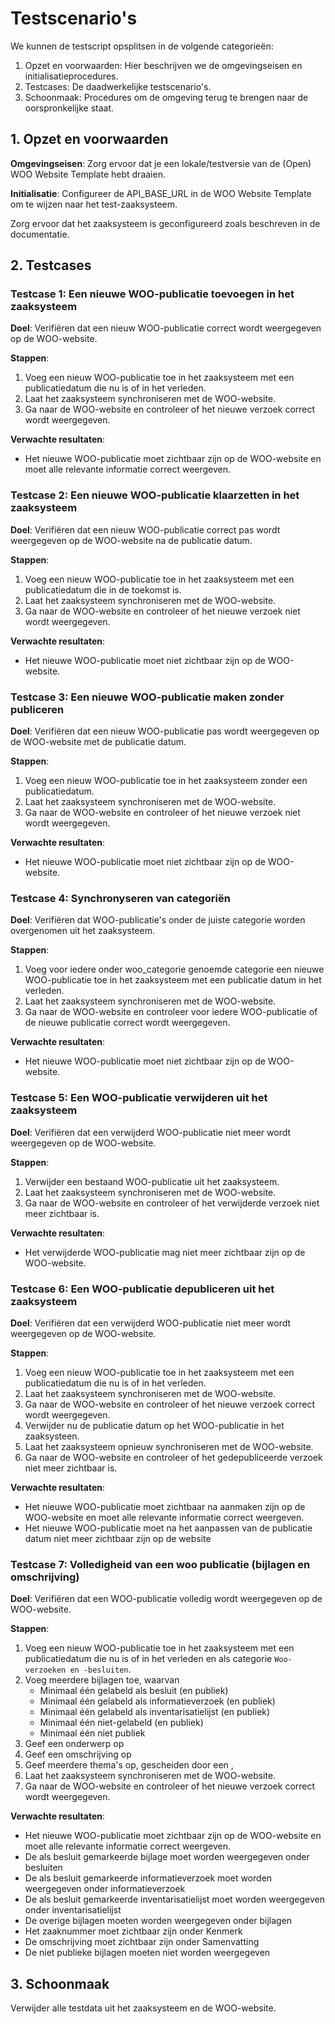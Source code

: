 # Testscenario's

We kunnen de testscript opsplitsen in de volgende categorieën:

1. Opzet en voorwaarden: Hier beschrijven we de omgevingseisen en initialisatieprocedures.
2. Testcases: De daadwerkelijke testscenario's.
3. Schoonmaak: Procedures om de omgeving terug te brengen naar de oorspronkelijke staat.

## 1. Opzet en voorwaarden
**Omgevingseisen**: Zorg ervoor dat je een lokale/testversie van de (Open) WOO Website Template hebt draaien.

**Initialisatie**: Configureer de API_BASE_URL in de WOO Website Template om te wijzen naar het test-zaaksysteem.

   Zorg ervoor dat het zaaksysteem is geconfigureerd zoals beschreven in de documentatie.
## 2. Testcases
### Testcase 1: Een nieuwe WOO-publicatie toevoegen in het zaaksysteem
**Doel**: Verifiëren dat een nieuw WOO-publicatie correct wordt weergegeven op de WOO-website.

**Stappen**:
1. Voeg een nieuw WOO-publicatie toe in het zaaksysteem met een publicatiedatum die nu is of in het verleden.
2. Laat het zaaksysteem synchroniseren met de WOO-website.
3. Ga naar de WOO-website en controleer of het nieuwe verzoek correct wordt weergegeven.

**Verwachte resultaten**: 
- Het nieuwe WOO-publicatie moet zichtbaar zijn op de WOO-website en moet alle relevante informatie correct weergeven.

### Testcase 2: Een nieuwe WOO-publicatie klaarzetten in het zaaksysteem
**Doel**: Verifiëren dat een nieuw WOO-publicatie correct pas wordt weergegeven op de WOO-website na de publicatie datum.

**Stappen**:
1. Voeg een nieuw WOO-publicatie toe in het zaaksysteem met een publicatiedatum die in de toekomst is.
2. Laat het zaaksysteem synchroniseren met de WOO-website.
3. Ga naar de WOO-website en controleer of het nieuwe verzoek niet wordt weergegeven.

**Verwachte resultaten**: 
- Het nieuwe WOO-publicatie moet niet zichtbaar zijn op de WOO-website.

### Testcase 3: Een nieuwe WOO-publicatie maken zonder publiceren
**Doel**: Verifiëren dat een nieuw WOO-publicatie pas wordt weergegeven op de WOO-website met de publicatie datum.

**Stappen**:
1. Voeg een nieuw WOO-publicatie toe in het zaaksysteem zonder een publicatiedatum.
2. Laat het zaaksysteem synchroniseren met de WOO-website.
3. Ga naar de WOO-website en controleer of het nieuwe verzoek niet wordt weergegeven.

**Verwachte resultaten**: 
- Het nieuwe WOO-publicatie moet niet zichtbaar zijn op de WOO-website.

### Testcase 4: Synchronyseren van categoriën
**Doel**: Verifiëren dat WOO-publicatie's onder de juiste categorie worden overgenomen uit het zaaksysteem.

**Stappen**:
1. Voeg voor iedere onder woo_categorie genoemde categorie een nieuwe WOO-publicatie toe in het zaaksysteem met een publicatie datum in het verleden.
2. Laat het zaaksysteem synchroniseren met de WOO-website.
3. Ga naar de WOO-website en controleer voor iedere WOO-publicatie of de nieuwe publicatie correct wordt weergegeven.

**Verwachte resultaten**: 
- Het nieuwe WOO-publicatie moet niet zichtbaar zijn op de WOO-website.

### Testcase 5: Een WOO-publicatie verwijderen uit het zaaksysteem
**Doel**: Verifiëren dat een verwijderd WOO-publicatie niet meer wordt weergegeven op de WOO-website.

**Stappen**:
1. Verwijder een bestaand WOO-publicatie uit het zaaksysteem.
2. Laat het zaaksysteem synchroniseren met de WOO-website.
3. Ga naar de WOO-website en controleer of het verwijderde verzoek niet meer zichtbaar is.

**Verwachte resultaten**: 
- Het verwijderde WOO-publicatie mag niet meer zichtbaar zijn op de WOO-website.

### Testcase 6: Een WOO-publicatie depubliceren uit het zaaksysteem
**Doel**: Verifiëren dat een verwijderd WOO-publicatie niet meer wordt weergegeven op de WOO-website.

**Stappen**:
1. Voeg een nieuw WOO-publicatie toe in het zaaksysteem met een publicatiedatum die nu is of in het verleden.
2. Laat het zaaksysteem synchroniseren met de WOO-website.
3. Ga naar de WOO-website en controleer of het nieuwe verzoek correct wordt weergegeven.
4. Verwijder nu de publicatie datum op het WOO-publicatie in het zaaksysteen.
2. Laat het zaaksysteem opnieuw synchroniseren met de WOO-website.
3. Ga naar de WOO-website en controleer of het gedepubliceerde  verzoek niet meer zichtbaar is.

**Verwachte resultaten**: 
- Het nieuwe WOO-publicatie moet zichtbaar na aanmaken zijn op de WOO-website en moet alle relevante informatie correct weergeven.
- Het nieuwe WOO-publicatie moet na het aanpassen van de publicatie datum niet meer zichtbaar zijn op de website

### Testcase 7: Volledigheid van een woo publicatie (bijlagen en omschrijving)
**Doel**: Verifiëren dat een WOO-publicatie volledig wordt weergegeven op de WOO-website.

**Stappen**:
1. Voeg een nieuw WOO-publicatie toe in het zaaksysteem met een publicatiedatum die nu is of in het verleden en als categorie `Woo-verzoeken en -besluiten`.
2. Voeg meerdere bijlagen toe, waarvan
   - Minimaal één gelabeld als besluit (en publiek)
   - Minimaal één gelabeld als informatieverzoek (en publiek)
   - Minimaal één gelabeld als inventarisatielijst (en publiek)
   - Minimaal één niet-gelabeld (en publiek)
   - Minimaal één niet publiek
3. Geef een onderwerp op
4. Geef een omschrijving op
5. Geef meerdere thema's op, gescheiden door een ,
6. Laat het zaaksysteem synchroniseren met de WOO-website.
7. Ga naar de WOO-website en controleer of het nieuwe verzoek correct wordt weergegeven.

**Verwachte resultaten**:
- Het nieuwe WOO-publicatie moet zichtbaar zijn op de WOO-website en moet alle relevante informatie correct weergeven. 
- De als besluit gemarkeerde bijlage moet worden weergegeven onder besluiten
- De als besluit gemarkeerde informatieverzoek moet worden weergegeven onder informatieverzoek
- De als besluit gemarkeerde inventarisatielijst moet worden weergegeven onder inventarisatielijst
- De overige bijlagen moeten worden weergegeven onder bijlagen
- Het zaaknummer moet zichtbaar zijn onder Kenmerk
- De omschrijving moet zichtbaar zijn onder Samenvatting
- De niet publieke bijlagen moeten niet worden weergegeven

 
## 3. Schoonmaak
   Verwijder alle testdata uit het zaaksysteem en de WOO-website.